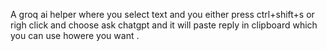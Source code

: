 A groq ai helper where you select text and you either press ctrl+shift+s or righ click and choose ask chatgpt and it will paste reply in clipboard which you can use howere you want .
